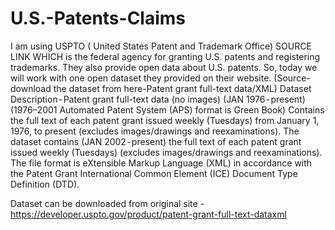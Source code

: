 # U.S.-Patents-Claims
I am using USPTO ( United States Patent and Trademark Office) SOURCE LINK WHICH is the federal agency for granting U.S. patents and registering trademarks. They also provide open data about U.S. patents. So, today we will work with one open dataset they provided on their website. (Source- download the dataset from here-Patent grant full-text data/XML) Dataset Description - Patent grant full-text data (no images) (JAN 1976 - present) (1976–2001 Automated Patent System (APS) format is Green Book) Contains the full text of each patent grant issued weekly (Tuesdays) from January 1, 1976, to present (excludes images/drawings and reexaminations). The dataset contains (JAN 2002 - present) the full text of each patent grant issued weekly (Tuesdays) (excludes images/drawings and reexaminations). The file format is eXtensible Markup Language (XML) in accordance with the Patent Grant International Common Element (ICE) Document Type Definition (DTD).

Dataset can be downloaded from original site - https://developer.uspto.gov/product/patent-grant-full-text-dataxml
